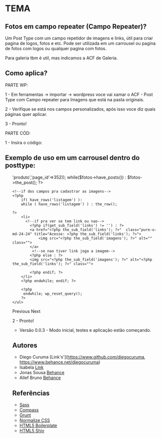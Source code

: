 # TEMA

## Fotos em campo repeater (Campo Repeater)?

Um Post Type com um campo repetidor de imagens e links, útil para criar pagina de logos, fotos e etc. Pode ser utilizada em um carrousel ou pagina de fotos com logos ou qualquer pagina com fotos.

Para galeria tbm é util, mas indicamos a ACF de Galeria.

## Como aplica?

PARTE WP:

1 - Em ferramentas -> importar -> wordpress voce vai xamar o ACF - Post Type com Campo repeater para Imagens que está na pasta originais. 

2 - Verifique se está nos campos personalizados, após isso voce diz quais páginas quer aplicar.


3 - Pronto!

PARTE CÓD:

1 - Insira o código: 
## Exemplo de uso em um carrousel dentro do posttype:


<ul>
<!--while do post - -->
<!--posttype 'produtos' pode haver vários post's, então captura-se a ID da page que queira trazer-->
<?php $fotos = new WP_Query ( array ( 'post_type' => 'produto','page_id'=>352));
while($fotos->have_posts()) : $fotos->the_post();
?>

    <!--if dos campos pra cadastrar as imagens-->
    <?php 
        if( have_rows('listagem') ):
        while ( have_rows('listagem') ) : the_row();

    ?>
        <li>  
          <!--if pra ver se tem link ou nao-->                         
            <?php if(get_sub_field('links') != '') : ?>
            <a href="<?php the_sub_field('links'); ?>"  class="pure-u-md-24-24" title="Acesse: <?php the_sub_field('links'); ?>">
                <img src="<?php the_sub_field('imagens'); ?>" alt="" class="">
            </a>
             <!--se nao tiver link joga a imagem-->  
            <?php else : ?>
            <img src="<?php the_sub_field('imagens'); ?>" alt="<?php the_sub_field('links'); ?>" class="">

            <?php endif; ?>
        </li>
        <?php endwhile; endif; ?>

        <?php     
         endwhile; wp_reset_query(); 
        ?>
    </ul>   

<div class="customNavigation">
  <a class="btn prev img_rep">Previous</a>
  <a class="btn next img_rep">Next</a>
</div>



2 - Pronto!


* Versão 0.0.3 - Modo inicial, testes e aplicação estão começando.


## Autores

* Diego Curuma [Link's'](https://www.github.com/diegocuruma, https://www.behance.net/diegocuruma)
* Isabela [Link](https://www.link)
* Jonas Sousa [Behance](https://www.behance.net/onasousa)
* Allef Bruno [Behance](https://www.behance.net/)

## Referências 

* [Sass](http://sass-lang.com/)
* [Compass](http://compass-style.org/)
* [Grunt](http://gruntjs.com/)
* [Normalize CSS](http://necolas.github.io/normalize.css/)
* [HTML5 Boilerplate](http://html5boilerplate.com/)
* [HTML5 Shiv](https://github.com/aFarkas/html5shiv)
